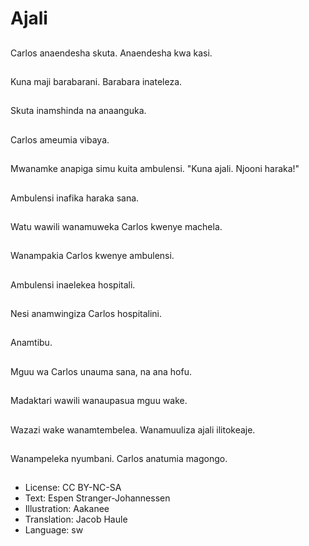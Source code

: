 # Ajali

##
Carlos anaendesha skuta. Anaendesha kwa kasi.

##
Kuna maji barabarani. Barabara inateleza.

##
Skuta inamshinda na anaanguka.

##
Carlos ameumia vibaya.

##
Mwanamke anapiga simu kuita ambulensi. "Kuna ajali. Njooni haraka!"

##
Ambulensi inafika haraka sana.

##
Watu wawili wanamuweka Carlos kwenye machela.

##
Wanampakia Carlos kwenye ambulensi.

##
Ambulensi inaelekea hospitali.

##
Nesi anamwingiza Carlos hospitalini.

##
Anamtibu.

##
Mguu wa Carlos unauma sana, na ana hofu.

##
Madaktari wawili wanaupasua mguu wake.

##
Wazazi wake wanamtembelea. Wanamuuliza ajali ilitokeaje.

##
Wanampeleka nyumbani. Carlos anatumia magongo.

##
* License: CC BY-NC-SA
* Text: Espen Stranger-Johannessen
* Illustration: Aakanee
* Translation: Jacob Haule
* Language: sw
